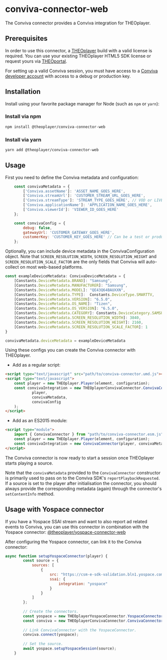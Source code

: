 # conviva-connector-web

The Conviva connector provides a Conviva integration for THEOplayer.

## Prerequisites
In order to use this connector, a [THEOplayer](https://www.npmjs.com/package/theoplayer) build with a valid license is required. You can use your existing THEOplayer HTML5 SDK license or request yours via [THEOportal](https://portal.theoplayer.com/).

For setting up a valid Conviva session, you must have access to a [Conviva developer account](https://pulse.conviva.com/) with access to a debug or production key.

## Installation

Install using your favorite package manager for Node (such as `npm` or `yarn`):

### Install via npm

```bash
npm install @theoplayer/conviva-connector-web
```

### Install via yarn

```bash
yarn add @theoplayer/conviva-connector-web
```

## Usage

First you need to define the Conviva metadata and configuration:

```javascript
    const convivaMetadata = {
        ['Conviva.assetName']: 'ASSET_NAME_GOES_HERE',
        ['Conviva.streamUrl']: 'CUSTOMER_STREAM_URL_GOES_HERE',
        ['Conviva.streamType']: 'STREAM_TYPE_GOES_HERE', // VOD or LIVE
        ['Conviva.applicationName']: 'APPLICATION_NAME_GOES_HERE',
        ['Conviva.viewerId']: 'VIEWER_ID_GOES_HERE'
    };

    const convivaConfig = {
        debug: false,
        gatewayUrl: 'CUSTOMER_GATEWAY_GOES_HERE',
        customerKey: 'CUSTOMER_KEY_GOES_HERE' // Can be a test or production key.
    };
```

Optionally, you can include device metadata in the ConvivaConfiguration object. Note that `SCREEN_RESOLUTION_WIDTH`, `SCREEN_RESOLUTION_HEIGHT` and `SCREEN_RESOLUTION_SCALE_FACTOR` are the only fields that Conviva will auto-collect on most web-based platforms.

```typescript
const exampleDeviceMetadata: ConvivaDeviceMetadata = {
    [Constants.DeviceMetadata.BRAND]: "Samsung",
    [Constants.DeviceMetadata.MANUFACTURER]: "Samsung",
    [Constants.DeviceMetadata.MODEL]: "QE43Q64BAUXXN",
    [Constants.DeviceMetadata.TYPE]:  Constants.DeviceType.SMARTTV,
    [Constants.DeviceMetadata.VERSION]: "6.5.0",
    [Constants.DeviceMetadata.OS_NAME]: "Tizen",
    [Constants.DeviceMetadata.OS_VERSION]: "6.5.0",
    [Constants.DeviceMetadata.CATEGORY]: Constants.DeviceCategory.SAMSUNG_TV,
    [Constants.DeviceMetadata.SCREEN_RESOLUTION_WIDTH]: 3840,
    [Constants.DeviceMetadata.SCREEN_RESOLUTION_HEIGHT]: 2160,
    [Constants.DeviceMetadata.SCREEN_RESOLUTION_SCALE_FACTOR]: 1
}

convivaMetadata.deviceMetadata = exampleDeviceMetadata
```

Using these configs you can create the Conviva connector with THEOplayer.

* Add as a regular script:

```html
<script type="text/javascript" src="path/to/conviva-connector.umd.js"></script>
<script type="text/javascript">
    const player = new THEOplayer.Player(element, configuration);
    const convivaIntegration = new THEOplayerConvivaConnector.ConvivaConnector(
            player,
            convivaMetadata,
            convivaConfig
    );
</script>
```

* Add as an ES2015 module:

```html
<script type="module">
    import { ConvivaConnector } from "path/to/conviva-connector.esm.js";
    const player = new THEOplayer.Player(element, configuration);
    const convivaIntegration = new ConvivaConnector(player, convivaMetadata, convivaConfig);
</script>
```

The Conviva connector is now ready to start a session once THEOplayer starts playing a source.

Note that the `convivaMetadata` provided to the `ConvivaConnector` constructor is primarily used to pass on to the Conviva SDK's `reportPlaybackRequested`. If a source is set to the player after initialisation the connector, you should always provide the corresponding metadata (again) through the connector's `setContentInfo` method.

## Usage with Yospace connector

If you have a Yospace SSAI stream and want to also report ad related events to Conviva, you can use this connector in combination with the Yospace connector: [@theoplayer/yospace-connector-web](https://www.npmjs.com/package/@theoplayer/yospace-connector-web)

After configuring the Yospace connector, can link it to the Conviva connector:

```javascript
async function setupYospaceConnector(player) {
        const source = {
            sources: [
                {
                    src: "https://csm-e-sdk-validation.bln1.yospace.com/csm/extlive/yospace02,hlssample42.m3u8?yo.br=true&yo.av=4",
                    ssai: {
                        integration: "yospace"
                    }
                }
            ]
        };
        
        // Create the connectors.
        const yospace = new THEOplayerYospaceConnector.YospaceConnector(player);
        const conviva = new THEOplayerConvivaConnector.ConvivaConnector(player, convivaMetadata, convivaConfig);
    
        // Link ConvivaConnector with the YospaceConnector.
        conviva.connect(yospace);
        
        // Set the source.
        await yospace.setupYospaceSession(source);
    }
```

